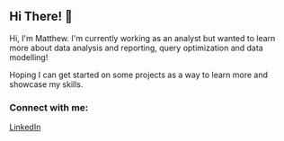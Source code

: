 ## Hi There! 👋
Hi, I'm Matthew. I'm currently working as an analyst but wanted to learn more about data analysis and reporting, query optimization and data modelling! 

Hoping I can get started on some projects as a way to learn more and showcase my skills.

### Connect with me:
[LinkedIn](https://www.linkedin.com/in/matthewliou/)

<!--
**matthewliou/matthewliou** is a ✨ _special_ ✨ repository because its `README.md` (this file) appears on your GitHub profile.

Here are some ideas to get you started:

- 🔭 I’m currently working on ...
- 🌱 I’m currently learning ...
- 👯 I’m looking to collaborate on ...
- 🤔 I’m looking for help with ...
- 💬 Ask me about ...
- 📫 How to reach me: ...
- 😄 Pronouns: ...
- ⚡ Fun fact: ...
-->

